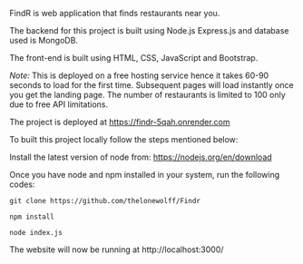 FindR is web application that finds restaurants near you.

The backend for this project is built using Node.js Express.js and database used is MongoDB.

The front-end is built using HTML, CSS, JavaScript and Bootstrap.

*Note:* This is deployed on a free hosting service hence it takes 60-90 seconds to load for the first time. Subsequent pages will load instantly once you get the landing page.
The number of restaurants is limited to 100 only due to free API limitations.

The project is deployed at https://findr-5qah.onrender.com

To built this project locally follow the steps mentioned below:

Install the latest version of node from: https://nodejs.org/en/download

Once you have node and npm installed in your system, run the following codes:

```git clone https://github.com/thelonewolff/Findr```

```npm install```

```node index.js```

The website will now be running at http://localhost:3000/
